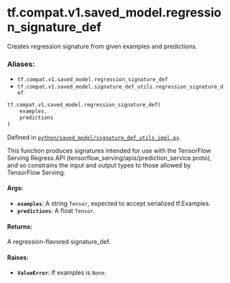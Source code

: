 <div itemscope itemtype="http://developers.google.com/ReferenceObject">
<meta itemprop="name" content="tf.compat.v1.saved_model.regression_signature_def" />
<meta itemprop="path" content="Stable" />
</div>

# tf.compat.v1.saved_model.regression_signature_def

Creates regression signature from given examples and predictions.

### Aliases:

* `tf.compat.v1.saved_model.regression_signature_def`
* `tf.compat.v1.saved_model.signature_def_utils.regression_signature_def`

``` python
tf.compat.v1.saved_model.regression_signature_def(
    examples,
    predictions
)
```



Defined in [`python/saved_model/signature_def_utils_impl.py`](/code/stable/tensorflow/python/saved_model/signature_def_utils_impl.py).

<!-- Placeholder for "Used in" -->

This function produces signatures intended for use with the TensorFlow Serving
Regress API (tensorflow_serving/apis/prediction_service.proto), and so
constrains the input and output types to those allowed by TensorFlow Serving.

#### Args:


* <b>`examples`</b>: A string `Tensor`, expected to accept serialized tf.Examples.
* <b>`predictions`</b>: A float `Tensor`.


#### Returns:

A regression-flavored signature_def.



#### Raises:


* <b>`ValueError`</b>: If examples is `None`.